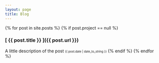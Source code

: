 ```yaml
---
layout: page
title: Blog
---
```


{% for post in site.posts %}
  {% if post.project == null %}
  ### [ {{ post.title }} ]({{ post.url }})
  <span> A little description of the post </span>
  <span class="post-date"> <small><small>{{ post.date | date_to_string }}</small></small></span>
  {% endif %}
{% endfor %}
